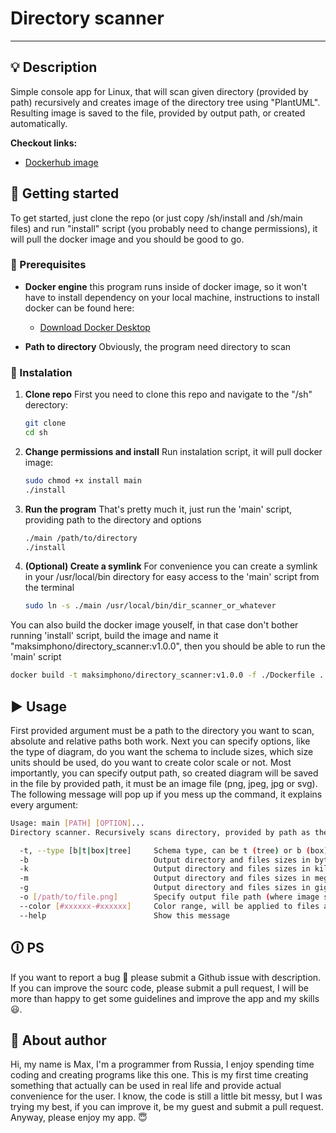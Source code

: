 # Directory scanner

---

## 💡 Description

Simple console app for Linux, that will scan given directory (provided by path) recursively and creates image of the directory tree using "PlantUML".
Resulting image is saved to the file, provided by output path, or created automatically.

**Checkout links:**
* [Dockerhub image](https://hub.docker.com/repository/docker/maksimphono/directory_scanner/general)

## 🚀 Getting started

To get started, just clone the repo (or just copy /sh/install and /sh/main files) and run "install" script (you probably need to change permissions), it will pull the docker image and you should be good to go.

### 🧰 Prerequisites
* **Docker engine** this program runs inside of docker image, so it won't have to install dependency on your local machine, instructions to install docker can be found here:
    * [Download Docker Desktop](https://www.docker.com/products/docker-desktop)

* **Path to directory** Obviously, the program need directory to scan

### 🔨 Instalation
1. **Clone repo** First you need to clone this repo and navigate to the "/sh" derectory:
    ```bash
    git clone 
    cd sh
    ```
2. **Change permissions and install** Run instalation script, it will pull docker image:
    ```bash
    sudo chmod +x install main
    ./install
    ```

3. **Run the program** That's pretty much it, just run the 'main' script, providing path to the directory and options
    ```bash
    ./main /path/to/directory
    ./install
    ```
4. **(Optional) Create a symlink** For convenience you can create a symlink in your /usr/local/bin directory for easy access to the 'main' script from the terminal
    ```bash
    sudo ln -s ./main /usr/local/bin/dir_scanner_or_whatever
    ```

You can also build the docker image youself, in that case don't bother running 'install' script, build the image and name it "maksimphono/directory_scanner:v1.0.0", then you should be able to run the 'main' script
```bash
docker build -t maksimphono/directory_scanner:v1.0.0 -f ./Dockerfile .
```


## ▶️ Usage
First provided argument must be a path to the directory you want to scan, absolute and relative paths both work. Next you can specify options, like the type of diagram, do you want the schema to include sizes, which size units should be used, do you want to create color scale or not. Most importantly, you can specify output path, so created diagram will be saved in the file by provided path, it must be an image file (png, jpeg, jpg or svg). The following message will pop up if you mess up the command, it explains every argument:

```bash
Usage: main [PATH] [OPTION]...
Directory scanner. Recursively scans directory, provided by path as the first argument and create image schema representation of that directory.

  -t, --type [b|t|box|tree]     Schema type, can be t (tree) or b (box)
  -b                            Output directory and files sizes in bytes
  -k                            Output directory and files sizes in kilobytes
  -m                            Output directory and files sizes in megabytes
  -g                            Output directory and files sizes in gigabytes
  -o [/path/to/file.png]        Specify output file path (where image schema will be saved), currently only following file formats supported: png, jpeg, jpg, svg
  --color [#xxxxxx-#xxxxxx]     Color range, will be applied to files and directories on the image to mark them with color within range according to size
  --help                        Show this message
```

## 🛈 PS
If you want to report a bug 🐛 please submit a Github issue with description. If you can improve the sourc code, please submit a pull request, I will be more than happy to get some guidelines and improve the app and my skills😃.

## 👨 About author
Hi, my name is Max, I'm a programmer from Russia, I enjoy spending time coding and creating programs like this one. This is my first time creating something that actually can be used in real life and provide actual convenience for the user. I know, the code is still a little bit messy, but I was trying my best, if you can improve it, be my guest and submit a pull request.
Anyway, please enjoy my app. 😇